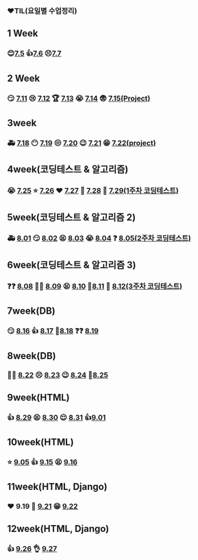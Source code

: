 ### ❤TIL(요일별 수업정리)

## 1 Week

### 😊[7.5](./1week/7.5/table.md)             👍[7.6](./1week/7.6/table.md)           😣[7.7](./1week/7.7/7.7_Theory.md)



## 2 Week

### 😏 [7.11](./2week/7.11_Theory.md)         😢 [7.12](./2week/7.12_Theory.md)        🏆 [7.13](./2week/7.13_Theory.md)      😭 [7.14](./2week/7.14_Theory.md)     😨 [7.15(Project)](https://github.com/kdt-hphk/01-PJT-01/tree/master/2회차/이수영)



## 3week

### 🚑 [7.18](./3week/7.18_Theory.md)      😶 [7.19](./3week/7.19_Theory.md)         😒 [7.20](./3week/7.20_Theory.md)        😉 [7.21](./3week/7.21_Theory.md)    😁 [7.22(project)](https://github.com/suyoung049/01-PJT-02/tree/main/2회차/이수영)



## 4week(코딩테스트 & 알고리즘)

### 😭 [7.25](https://github.com/suyoung049/01-ALGORITHM/tree/master/2회차/이수영/20220725)     ⭐ [7.26](https://github.com/suyoung049/01-ALGORITHM/tree/master/2회차/이수영/20220726)    ❤ [7.27](https://github.com/suyoung049/01-ALGORITHM/tree/master/2회차/이수영/20220727)     💪 [7.28](https://github.com/suyoung049/01-ALGORITHM/tree/master/2회차/이수영/20220728)  👏 [7.29(1주차 코딩테스트)](https://github.com/suyoung049/01-PJT-03/tree/master/2회차/이수영)



## 5week(코딩테스트 & 알고리즘 2)

### 🚑 [8.01](https://github.com/suyoung049/01-ALGORITHM/tree/master/2회차/이수영/20220801)     😏 [8.02](https://github.com/suyoung049/01-ALGORITHM/tree/master/2회차/이수영/20220802)      😫 [8.03](https://github.com/suyoung049/01-ALGORITHM/tree/master/2회차/이수영/20220803)   😭 [8.04](https://github.com/suyoung049/01-ALGORITHM/tree/master/2회차/이수영/20220804)  ❓ [8.05(2주차 코딩테스트)](https://github.com/suyoung049/01-PJT-04/tree/master/2회차/이수영)



## 6week(코딩테스트 & 알고리즘 3)

### ❓❓ [8.08](https://github.com/suyoung049/01-ALGORITHM/tree/master/2회차/이수영/20220808)  🏋️‍♀️ [8.09](https://github.com/suyoung049/01-ALGORITHM/tree/master/2회차/이수영/20220809)  😫 [8.10](https://github.com/suyoung049/01-ALGORITHM/tree/master/2회차/이수영/20220810)  👏[8.11](https://github.com/suyoung049/01-ALGORITHM/tree/master/2회차/이수영/20220811)  🎉 [8.12(3주차 코딩테스트)](https://github.com/suyoung049/01-PJT-05/tree/master/2회차/이수영)



## 7week(DB)

### 😏 [8.16](./8week/8.16_Theory.md)  👍 [8.17](./8week/8.17_Theory.md)  💪[8.18](./8week/8.18_Theory.md)   ❓❓ [8.19](./8week/8.19_Theory.md)



## 8week(DB)

### 🏃‍♂️ [8.22](./8week/8.22_Theory.md)   😣 [8.23](./8week/8.23_Theory.md)   😉 [8.24](./8week/8.24_Theory.md)    👏[8.25](./8week/8.25_Theory.md)



## 9week(HTML)

### 👍 [8.29](./8week/8.29_Theory.md)   😫 [8.30](./8week/8.30_Theory.md)   😌 [8.31](./8week/8.31_Theory.md)   👍[9.01](./9week/9.01_Theory.md)



## 10week(HTML)

### ⭐ [9.05](./9week/9.05_Theory.md)     👍 [9.15](./10week/9.15_Theory.md)   😫 [9.16](./10week/9.16_Theory.md)



## 11week(HTML, Django)

### ❤ 9.19   💪 [9.21](./10week/9.21_Theory.md)   😁 [9.22](./10week/9.22_Theory.md)



## 12week(HTML, Django)

### 👍 [9.26](./12week/9.26_Theory.md)    👌 [9.27](./12week/09.27_ORM.md)

